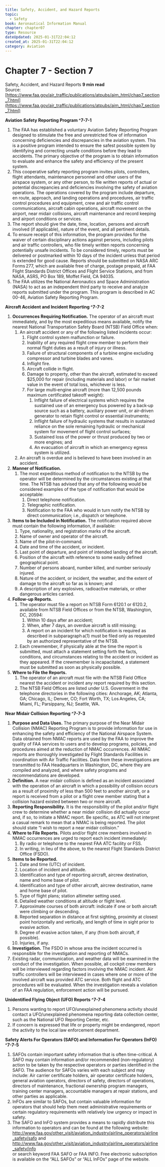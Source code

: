 ```yaml
---
title: Safety, Accident, and Hazard Reports
topic:
  - Safety
book: Aeronautical Information Manual
chapter: chapter07
type: Resource
dateUpdated: 2025-01-31T22:04:12
created_at: 2025-01-31T22:04:12
category: Aviation
---
```

# Chapter 7 - Section 7 
Safety, Accident, and Hazard Reports
**9 min read**  
Source: [https://www.faa.gov/air_traffic/publications/atpubs/aim_html/chap7_section_7.html](https://www.faa.gov/air_traffic/publications/atpubs/aim_html/chap7_section_7.html)

<div>

**Aviation Safety Reporting Program ^7-7-1**

1.  The FAA has established a voluntary Aviation Safety Reporting Program designed to stimulate the free and unrestricted flow of information concerning deficiencies and discrepancies in the aviation system. This is a positive program intended to ensure the safest possible system by identifying and correcting unsafe conditions before they lead to accidents. The primary objective of the program is to obtain information to evaluate and enhance the safety and efficiency of the present system.
2.  This cooperative safety reporting program invites pilots, controllers, flight attendants, maintenance personnel and other users of the airspace system, or any other person, to file written reports of actual or potential discrepancies and deficiencies involving the safety of aviation operations. The operations covered by the program include departure, en route, approach, and landing operations and procedures, air traffic control procedures and equipment, crew and air traffic control communications, aircraft cabin operations, aircraft movement on the airport, near midair collisions, aircraft maintenance and record keeping and airport conditions or services.
3.  The report should give the date, time, location, persons and aircraft involved (if applicable), nature of the event, and all pertinent details.
4.  To ensure receipt of this information, the program provides for the waiver of certain disciplinary actions against persons, including pilots and air traffic controllers, who file timely written reports concerning potentially unsafe incidents. To be considered timely, reports must be delivered or postmarked within 10 days of the incident unless that period is extended for good cause. Reports should be submitted on NASA ARC Forms 277, which are available free of charge, postage prepaid, at FAA Flight Standards District Offices and Flight Service Stations, and from NASA, ASRS, PO Box 189, Moffet Field, CA 94035.
5.  The FAA utilizes the National Aeronautics and Space Administration (NASA) to act as an independent third party to receive and analyze reports submitted under the program. This program is described in AC 00-46, Aviation Safety Reporting Program.

**Aircraft Accident and Incident Reporting ^7-7-2**

1.  **Occurrences Requiring Notification.** The operator of an aircraft must immediately, and by the most expeditious means available, notify the nearest National Transportation Safety Board (NTSB) Field Office when:
    1.  An aircraft accident or any of the following listed incidents occur:
        1.  Flight control system malfunction or failure.
        2.  Inability of any required flight crew member to perform their normal flight duties as a result of injury or illness.
        3.  Failure of structural components of a turbine engine excluding compressor and turbine blades and vanes.
        4.  Inflight fire.
        5.  Aircraft collide in flight.
        6.  Damage to property, other than the aircraft, estimated to exceed \$25,000 for repair (including materials and labor) or fair market value in the event of total loss, whichever is less.
        7.  For large multi‐engine aircraft (more than 12,500 pounds maximum certificated takeoff weight):
            1.  Inflight failure of electrical systems which requires the sustained use of an emergency bus powered by a back‐up source such as a battery, auxiliary power unit, or air‐driven generator to retain flight control or essential instruments;
            2.  Inflight failure of hydraulic systems that results in sustained reliance on the sole remaining hydraulic or mechanical system for movement of flight control surfaces;
            3.  Sustained loss of the power or thrust produced by two or more engines; and
            4.  An evacuation of aircraft in which an emergency egress system is utilized.
    2.  An aircraft is overdue and is believed to have been involved in an accident.
2.  **Manner of Notification.**
    1.  The most expeditious method of notification to the NTSB by the operator will be determined by the circumstances existing at that time. The NTSB has advised that any of the following would be considered examples of the type of notification that would be acceptable:
        1.  Direct telephone notification.
        2.  Telegraphic notification.
        3.  Notification to the FAA who would in turn notify the NTSB by direct communication; i.e., dispatch or telephone.
3.  **Items to be Included in Notification.** The notification required above must contain the following information, if available:
    1.  Type, nationality, and registration marks of the aircraft.
    2.  Name of owner and operator of the aircraft.
    3.  Name of the pilot‐in‐command.
    4.  Date and time of the accident, or incident.
    5.  Last point of departure, and point of intended landing of the aircraft.
    6.  Position of the aircraft with reference to some easily defined geographical point.
    7.  Number of persons aboard, number killed, and number seriously injured.
    8.  Nature of the accident, or incident, the weather, and the extent of damage to the aircraft so far as is known; and
    9.  A description of any explosives, radioactive materials, or other dangerous articles carried.
4.  **Follow-up Reports.**
    1.  The operator must file a report on NTSB Form 6120.1 or 6120.2, available from NTSB Field Offices or from the NTSB, Washington, DC, 20594:
        1.  Within 10 days after an accident;
        2.  When, after 7 days, an overdue aircraft is still missing;
        3.  A report on an incident for which notification is required as described in subparagraph a(1) must be filed only as requested by an authorized representative of the NTSB.
    2.  Each crewmember, if physically able at the time the report is submitted, must attach a statement setting forth the facts, conditions, and circumstances relating to the accident or incident as they appeared. If the crewmember is incapacitated, a statement must be submitted as soon as physically possible.
5.  **Where to File the Reports.**
    1.  The operator of an aircraft must file with the NTSB Field Office nearest the accident or incident any report required by this section.
    2.  The NTSB Field Offices are listed under U.S. Government in the telephone directories in the following cities: Anchorage, AK; Atlanta, GA; Chicago, IL; Denver, CO; Fort Worth, TX; Los Angeles, CA; Miami, FL; Parsippany, NJ; Seattle, WA.

**Near Midair Collision Reporting ^7-7-3**

1.  **Purpose and Data Uses.** The primary purpose of the Near Midair Collision (NMAC) Reporting Program is to provide information for use in enhancing the safety and efficiency of the National Airspace System. Data obtained from NMAC reports are used by the FAA to improve the quality of FAA services to users and to develop programs, policies, and procedures aimed at the reduction of NMAC occurrences. All NMAC reports are thoroughly investigated by Flight Standards Facilities in coordination with Air Traffic Facilities. Data from these investigations are transmitted to FAA Headquarters in Washington, DC, where they are compiled and analyzed, and where safety programs and recommendations are developed.
2.  **Definition.** A near midair collision is defined as an incident associated with the operation of an aircraft in which a possibility of collision occurs as a result of proximity of less than 500 feet to another aircraft, or a report is received from a pilot or a flight crew member stating that a collision hazard existed between two or more aircraft.
3.  **Reporting Responsibility.** It is the responsibility of the pilot and/or flight crew to determine whether a near midair collision did actually occur and, if so, to initiate a NMAC report. Be specific, as ATC will not interpret a casual remark to mean that a NMAC is being reported. The pilot should state “I wish to report a near midair collision.”
4.  **Where to File Reports.** Pilots and/or flight crew members involved in NMAC occurrences are urged to report each incident immediately:
    1.  By radio or telephone to the nearest FAA ATC facility or FSS.
    2.  In writing, in lieu of the above, to the nearest Flight Standards District Office (FSDO).
5.  **Items to be Reported.**
    1.  Date and time (UTC) of incident.
    2.  Location of incident and altitude.
    3.  Identification and type of reporting aircraft, aircrew destination, name and home base of pilot.
    4.  Identification and type of other aircraft, aircrew destination, name and home base of pilot.
    5.  Type of flight plans; station altimeter setting used.
    6.  Detailed weather conditions at altitude or flight level.
    7.  Approximate courses of both aircraft: indicate if one or both aircraft were climbing or descending.
    8.  Reported separation in distance at first sighting, proximity at closest point horizontally and vertically, and length of time in sight prior to evasive action.
    9.  Degree of evasive action taken, if any (from both aircraft, if possible).
    10. Injuries, if any.
6.  **Investigation.** The FSDO in whose area the incident occurred is responsible for the investigation and reporting of NMACs.
7.  Existing radar, communication, and weather data will be examined in the conduct of the investigation. When possible, all cockpit crew members will be interviewed regarding factors involving the NMAC incident. Air traffic controllers will be interviewed in cases where one or more of the involved aircraft was provided ATC service. Both flight and ATC procedures will be evaluated. When the investigation reveals a violation of an FAA regulation, enforcement action will be pursued.

**Unidentified Flying Object (UFO) Reports ^7-7-4**

1.  Persons wanting to report UFO/unexplained phenomena activity should contact a UFO/unexplained phenomena reporting data collection center, such as the National UFO Reporting Center, etc.
2.  If concern is expressed that life or property might be endangered, report the activity to the local law enforcement department.

**Safety Alerts For Operators (SAFO) and Information For Operators (InFO) ^7-7-5**

1.  SAFOs contain important safety information that is often time-critical. A SAFO may contain information and/or recommended (non-regulatory) action to be taken by the respective operators or parties identified in the SAFO. The audience for SAFOs varies with each subject and may include: Air carrier certificate holders, air operator certificate holders, general aviation operators, directors of safety, directors of operations, directors of maintenance, fractional ownership program managers, training center managers, accountable managers at repair stations, and other parties as applicable.
2.  InFOs are similar to SAFOs, but contain valuable information for operators that should help them meet administrative requirements or certain regulatory requirements with relatively low urgency or impact in safety.
3.  The SAFO and InFO system provides a means to rapidly distribute this information to operators and can be found at the following website:  
    <http://www.faa.gov/other_visit/aviation_industry/airline_operators/airline_safety/safo> and  
    <http://www.faa.gov/other_visit/aviation_industry/airline_operators/airline_safety/info>  
    or search keyword FAA SAFO or FAA INFO. Free electronic subscription is available on the “ALL SAFOs” or “ALL InFOs” page of the website.

</div>